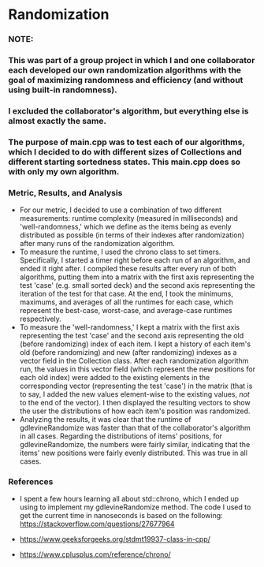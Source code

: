 # Randomization

### NOTE:
### This was part of a group project in which I and one collaborator each developed our own randomization algorithms with the goal of maximizing randomness and efficiency (and without using built-in randomness).
### I excluded the collaborator's algorithm, but everything else is almost exactly the same.
### The purpose of main.cpp was to test each of our algorithms, which I decided to do with different sizes of Collections and different starting sortedness states. This main.cpp does so with only my own algorithm.

### Metric, Results, and Analysis
* For our metric, I decided to use a combination of two different measurements: runtime complexity (measured in milliseconds) and 'well-randomness,' which we define as the items being as evenly distributed as possible (in terms of their indexes after randomization) after many runs of the randomization algorithm.
* To measure the runtime, I used the chrono class to set timers. Specifically, I started a timer right before each run of an algorithm, and ended it right after. I compiled these results after every run of both algorithms, putting them into a matrix with the first axis representing the test 'case' (e.g. small sorted deck) and the second axis representing the iteration of the test for that case. At the end, I took the minimums, maximums, and averages of all the runtimes for each case, which represent the best-case, worst-case, and average-case runtimes respectively.
* To measure the 'well-randomness,' I kept a matrix with the first axis representing the test 'case' and the second axis representing the old (before randomizing) index of each item. I kept a history of each item's old (before randomizing) and new (after randomizing) indexes as a vector field in the Collection class. After each randomization algorithm run, the values in this vector field (which represent the new positions for each old index) were added to the existing elements in the corresponding vector (representing the test 'case') in the matrix (that is to say, I added the new values element-wise to the existing values, *not* to the end of the vector). I then displayed the resulting vectors to show the user the distributions of how each item's position was randomized.
* Analyzing the results, it was clear that the runtime of gdlevineRandomize was faster than that of the collaborator's algorithm in all cases. Regarding the distributions of items' positions, for gdlevineRandomize, the numbers were fairly similar, indicating that the items' new positions were fairly evenly distributed. This was true in all cases.

### References
* I spent a few hours learning all about std::chrono, which I ended up using to implement my gdlevineRandomize method. The code I used to get the current time in nanoseconds is based on the following:
https://stackoverflow.com/questions/27677964

* https://www.geeksforgeeks.org/stdmt19937-class-in-cpp/  
* https://www.cplusplus.com/reference/chrono/
